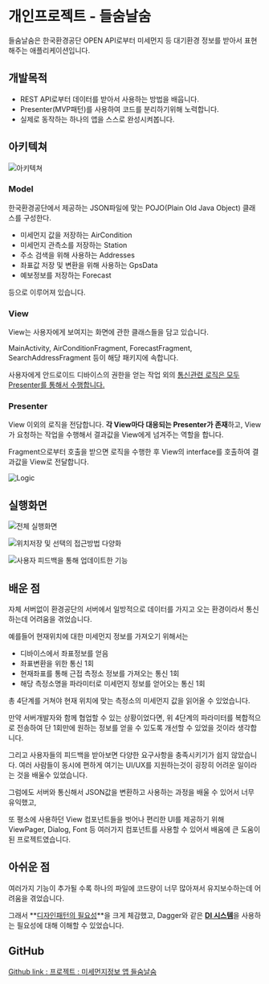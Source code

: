# 개인프로젝트 - 들숨날숨
들숨날숨은 한국환경공단 OPEN API로부터 미세먼지 등 대기환경 정보를 받아서 표현해주는 애플리케이션입니다.

## 개발목적

+ REST API로부터 데이터를 받아서 사용하는 방법을 배웁니다.
+ Presenter(MVP패턴)를 사용하여 코드를 분리하기위해 노력합니다.
+ 실제로 동작하는 하나의 앱을 스스로 완성시켜봅니다.



## 아키텍쳐

![아키텍쳐](https://k.kakaocdn.net/dn/uMXcd/btqDmnjfv8J/4pezv9JlJYW8km91BKxAn1/img.png)



### Model

한국환경공단에서 제공하는 JSON파일에 맞는 POJO(Plain Old Java Object) 클래스를 구성한다.

+ 미세먼지 값을 저장하는 AirCondition
+ 미세먼지 관측소를 저장하는 Station
+ 주소 검색을 위해 사용하는 Addresses
+ 좌표값 저장 및 변환을 위해 사용하는 GpsData
+ 예보정보를 저장하는 Forecast

등으로 이루어져 있습니다.



### View

View는 사용자에게 보여지는 화면에 관한 클래스들을 담고 있습니다.

MainActivity, AirConditionFragment, ForecastFragment, SearchAddressFragment 등이 해당 패키지에 속합니다.

사용자에게 안드로이드 디바이스의 권한을 얻는 작업 외의 <u>통신관련 로직은 모두 Presenter를 통해서 수행합니다.</u>



### Presenter

View 이외의 로직을 전담합니다. **각 View마다 대응되는 Presenter가 존재**하고, View가 요청하는 작업을 수행해서 결과값을 View에게 넘겨주는 역할을 합니다.

Fragment으로부터 호출을 받으면 로직을 수행한 후 View의 interface를 호출하여 결과값을 View로 전달합니다.


![Logic](https://img1.daumcdn.net/thumb/R1280x0/?scode=mtistory2&fname=https%3A%2F%2Fk.kakaocdn.net%2Fdn%2F4T6DJ%2FbtqDlOORKK3%2FECgRYpcPepO2UQJQKMTaN0%2Fimg.png)



## 실행화면

![전체 실행화면](https://img1.daumcdn.net/thumb/R1280x0/?scode=mtistory2&fname=https%3A%2F%2Fk.kakaocdn.net%2Fdn%2FbI6zLY%2FbtqDmmLky7s%2FXyHb5Htp2GT8GpcEit63aK%2Fimg.png)

![위치저장 및 선택의 접근방법 다양화](https://k.kakaocdn.net/dn/cu9WAT/btqDk5pZC7N/RVJn5x8i0CyyFgDa02Swhk/img.png)

![사용자 피드백을 통해 업데이트한 기능](https://k.kakaocdn.net/dn/cI2yCT/btqDmlTbVb7/rFJD7VJXzROaeZR9zV3pX1/img.png)


## 배운 점

자체 서버없이 환경공단의 서버에서 일방적으로 데이터를 가지고 오는 환경이라서 통신하는데 어려움을 겪었습니다.

예를들어 현재위치에 대한 미세먼지 정보를 가져오기 위해서는 

+ 디바이스에서 좌표정보를 얻음
+ 좌표변환을 위한 통신 1회
+ 현재좌표를 통해 근접 측정소 정보를 가져오는 통신 1회
+ 해당 측정소명을 파라미터로 미세먼지 정보를 얻어오는 통신 1회

총 4단계를 거쳐야 현재 위치에 맞는 측정소의 미세먼지 값을 읽어올 수 있었습니다.

만약 서버개발자와 함께 협업할 수 있는 상황이었다면, 위 4단계의 파라미터를 복합적으로 전송하여 단 1회만에 원하는 정보를 얻을 수 있도록 개선할 수 있었을 것이라 생각합니다.


그리고 사용자들의 피드백을 받아보면 다양한 요구사항을 충족시키기가 쉽지 않았습니다. 여러 사람들이 동시에 편하게 여기는 UI/UX를 지원하는것이 굉장히 어려운 일이라는 것을 배울수 있었습니다.


그럼에도 서버와 통신해서 JSON값을 변환하고 사용하는 과정을 배울 수 있어서 너무 유익했고,

또 평소에 사용하던 View 컴포넌트들을 벗어나 편리한 UI를 제공하기 위해 ViewPager, Dialog, Font 등 여러가지 컴포넌트를 사용할 수 있어서 배움에 큰 도움이 된 프로젝트였습니다.


## 아쉬운 점

여러가지 기능이 추가될 수록 하나의 파일에 코드량이 너무 많아져서 유지보수하는데 어려움을 겪었습니다.

그래서 **<u>디자인패턴의 필요성</u>**을 크게 체감했고, Dagger와 같은 <u>**DI 시스템**</u>을 사용하는 필요성에 대해 이해할 수 있었습니다.


## GitHub

[Github link : 프로젝트 : 미세먼지정보 앱 들숨날숨](https://github.com/ChaeHyun/finedust_v1)



